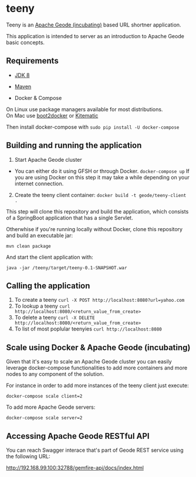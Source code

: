 # teeny
Teeny is an [Apache Geode (incubating)](geode.incubator.apache.org) based URL shortner application.

This application is intended to server as an introduction to Apache Geode basic concepts.

## Requirements

* [JDK 8](http://www.oracle.com/technetwork/java/javase/downloads/jdk8-downloads-2133151.html)

* [Maven](https://maven.apache.org/download.cgi)

* Docker & Compose

On Linux use package managers available for most distributions.  
On Mac use [boot2docker](boot2docker.io) or [Kitematic](https://kitematic.com/)

Then install docker-compose with ```sudo pip install -U docker-compose```

##  Building and running the application

1. Start Apache Geode cluster 
  * You can either do it using GFSH or through Docker. 
  ``` docker-compose up ```
  If you are using Docker on this step it may take a while depending on your internet connection.
2. Create the teeny client container:
  ```docker build -t geode/teeny-client .```

This step will clone this repository and build the application, which consists 
of a SpringBoot application that has a single Servlet. 

Otherwhise if you're running locally without Docker, clone this repository and build an executable jar:

``` mvn clean package ``` 

And start the client application with:

```java -jar /teeny/target/teeny-0.1-SNAPSHOT.war```

## Calling the application
1. To create a teeny
``` curl -X POST http://localhost:8080?url=yahoo.com ```
1. To lookup a teeny 
``` curl http://localhost:8080/<return_value_from_create> ```
1. To delete a teeny
``` curl -X DELETE http://localhost:8080/<return_value_from_create> ```
1. To list of most poplular teenyies 
``` curl http://localhost:8080 ```

## Scale using Docker & Apache Geode (incubating)

Given that it's easy to scale an Apache Geode cluster you can easily leverage docker-compose functionalities to add more containers and more nodes to any component of the solution.

For instance in order to add more instances of the teeny client just execute:

```docker-compose scale client=2 ```

To add more Apache Geode servers:

```docker-compose scale server=2 ```

## Accessing Apache Geode RESTful API

You can reach Swagger interace that's part of Geode REST service using the following URL:

http://192.168.99.100:32788/gemfire-api/docs/index.html


